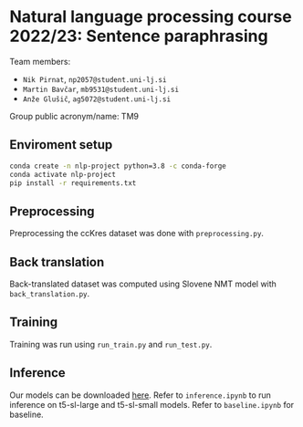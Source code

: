 # Natural language processing course 2022/23: Sentence paraphrasing

Team members:
 * `Nik Pirnat`, `np2057@student.uni-lj.si`
 * `Martin Bavčar`, `mb9531@student.uni-lj.si`
 * `Anže Glušič`, `ag5072@student.uni-lj.si`

Group public acronym/name: TM9


## Enviroment setup

```bash
conda create -n nlp-project python=3.8 -c conda-forge
conda activate nlp-project
pip install -r requirements.txt
```

## Preprocessing

Preprocessing the ccKres dataset was done with `preprocessing.py`.


## Back translation

Back-translated dataset was computed using Slovene NMT model with `back_translation.py`.


## Training

Training was run using `run_train.py` and `run_test.py`.


## Inference

Our models can be downloaded [here](https://drive.google.com/file/d/1LL9RXX8AdQGGl_fltzEeC_38HRzW6sbp/view?usp=sharing). Refer to `inference.ipynb` to run inference on t5-sl-large and t5-sl-small models. Refer to `baseline.ipynb` for baseline.
